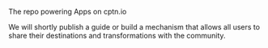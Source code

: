 The repo powering Apps on cptn.io

We will shortly publish a guide or build a mechanism that allows all users to share their destinations and transformations with the community. 

